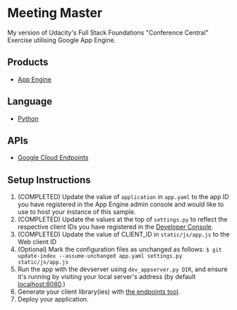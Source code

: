 # Meeting Master
My version of Udacity's Full Stack Foundations "Conference Central" Exercise
utilising Google App Engine.

## Products
- [App Engine][1]

## Language
- [Python][2]

## APIs
- [Google Cloud Endpoints][3]

## Setup Instructions
1. (COMPLETED) Update the value of `application` in `app.yaml` to the app ID you
   have registered in the App Engine admin console and would like to use to host
   your instance of this sample.
1. (COMPLETED) Update the values at the top of `settings.py` to
   reflect the respective client IDs you have registered in the
   [Developer Console][4].
1. (COMPLETED) Update the value of CLIENT_ID in `static/js/app.js` to the Web client ID
1. (Optional) Mark the configuration files as unchanged as follows:
   `$ git update-index --assume-unchanged app.yaml settings.py static/js/app.js`
1. Run the app with the devserver using `dev_appserver.py DIR`, and ensure it's running by visiting
   your local server's address (by default [localhost:8080][5].)
1. Generate your client library(ies) with [the endpoints tool][6].
1. Deploy your application.


[1]: https://developers.google.com/appengine
[2]: http://python.org
[3]: https://developers.google.com/appengine/docs/python/endpoints/
[4]: https://console.developers.google.com/
[5]: https://localhost:8080/
[6]: https://developers.google.com/appengine/docs/python/endpoints/endpoints_tool
